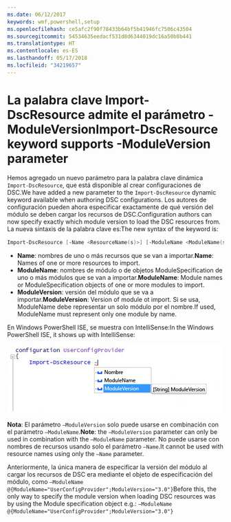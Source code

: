 ```yaml
---
ms.date: 06/12/2017
keywords: wmf,powershell,setup
ms.openlocfilehash: ce5afc2f90f78433b64bf5b41946fc7506c43504
ms.sourcegitcommit: 54534635eedacf531d8d6344019dc16a50b8b441
ms.translationtype: HT
ms.contentlocale: es-ES
ms.lasthandoff: 05/17/2018
ms.locfileid: "34219657"
---
```

# <a name="import-dscresource-keyword-supports--moduleversion-parameter"></a><span data-ttu-id="09e14-102">La palabra clave Import-DscResource admite el parámetro -ModuleVersion</span><span class="sxs-lookup"><span data-stu-id="09e14-102">Import-DscResource keyword supports -ModuleVersion parameter</span></span>

<span data-ttu-id="09e14-103">Hemos agregado un nuevo parámetro para la palabra clave dinámica `Import-DscResource`, que está disponible al crear configuraciones de DSC.</span><span class="sxs-lookup"><span data-stu-id="09e14-103">We have added a new parameter to the `Import-DscResource` dynamic keyword available when authoring DSC configurations.</span></span> <span data-ttu-id="09e14-104">Los autores de configuración pueden ahora especificar exactamente de qué versión del módulo se deben cargar los recursos de DSC.</span><span class="sxs-lookup"><span data-stu-id="09e14-104">Configuration authors can now specify exactly which module version to load the DSC resources from.</span></span> <span data-ttu-id="09e14-105">La nueva sintaxis de la palabra clave es:</span><span class="sxs-lookup"><span data-stu-id="09e14-105">The new syntax of the keyword is:</span></span>

```powershell
Import-DscResource [-Name <ResourceName(s)>] [-ModuleName <ModuleName(s)>] [-ModuleVersion <ModuleVersion>]
```

* <span data-ttu-id="09e14-106">**Name**: nombres de uno o más recursos que se van a importar.</span><span class="sxs-lookup"><span data-stu-id="09e14-106">**Name**: Names of one or more resources to import.</span></span>
* <span data-ttu-id="09e14-107">**ModuleName**: nombres de módulo o de objetos ModuleSpecification de uno o más módulos que se van a importar.</span><span class="sxs-lookup"><span data-stu-id="09e14-107">**ModuleName**: Module names or ModuleSpecification objects of one or more modules to import.</span></span>
* <span data-ttu-id="09e14-108">**ModuleVersion**: versión del módulo que se va a importar.</span><span class="sxs-lookup"><span data-stu-id="09e14-108">**ModuleVersion**: Version of module ot import.</span></span> <span data-ttu-id="09e14-109">Si se usa, ModuleName debe representar un solo módulo por el nombre.</span><span class="sxs-lookup"><span data-stu-id="09e14-109">If used, ModuleName must represent only one module by name.</span></span>

<span data-ttu-id="09e14-110">En Windows PowerShell ISE, se muestra con IntelliSense:</span><span class="sxs-lookup"><span data-stu-id="09e14-110">In the Windows PowerShell ISE, it shows up with IntelliSense:</span></span>

![](../images/Import-DscResource-Modversion.jpg)

<span data-ttu-id="09e14-111">**Nota**: El parámetro `–ModuleVersion` solo puede usarse en combinación con el parámetro `–ModuleName`.</span><span class="sxs-lookup"><span data-stu-id="09e14-111">**Note**: the `–ModuleVersion` parameter can only be used in combination with the `–ModuleName` parameter.</span></span> <span data-ttu-id="09e14-112">No puede usarse con nombres de recursos usando solo el parámetro `–Name`.</span><span class="sxs-lookup"><span data-stu-id="09e14-112">It cannot be used with resource names using only the `–Name` parameter.</span></span>

<span data-ttu-id="09e14-113">Anteriormente, la única manera de especificar la versión del módulo al cargar los recursos de DSC era mediante el objeto de especificación del módulo, como `–ModuleName @{ModuleName="UserConfigProvider";ModuleVersion="3.0"}`</span><span class="sxs-lookup"><span data-stu-id="09e14-113">Before this, the only way to specify the module version when loading DSC resources was by using the Module specification object e.g.: `–ModuleName @{ModuleName="UserConfigProvider";ModuleVersion="3.0"}`</span></span>
